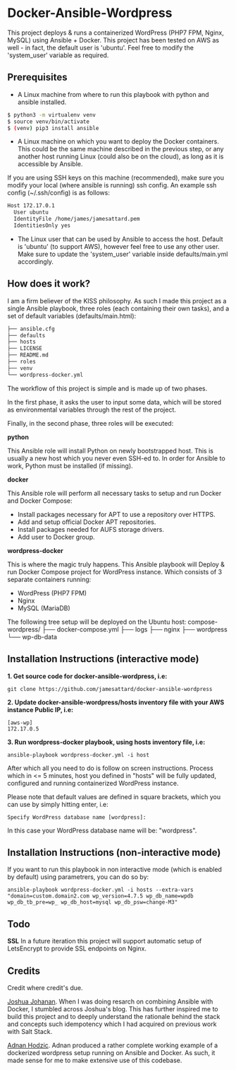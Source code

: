 # Docker-Ansible-Wordpress

This project deploys & runs a containerized WordPress (PHP7 FPM, Nginx, MySQL) using Ansible + Docker. This project has been tested on AWS as well - in fact, the default
user is 'ubuntu'. Feel free to modify the 'system_user' variable as required.

## Prerequisites

* A Linux machine from where to run this playbook with python and ansible installed.
```bash
$ python3 -m virtualenv venv
$ source venv/bin/activate
$ (venv) pip3 install ansible
```

* A Linux machine on which you want to deploy the Docker containers. This could be the same machine described in the previous step, or any another host running Linux (could also be on the cloud), as long as it is accessible by Ansible. 

If you are using SSH keys on this machine (recommended), make sure you modify your local (where ansible is running) ssh config. An example ssh config (~/.ssh/config) is as follows:
```bash
Host 172.17.0.1
  User ubuntu
  IdentityFile /home/james/jamesattard.pem
  IdentitiesOnly yes
```

* The Linux user that can be used by Ansible to access the host. Default is 'ubuntu' (to support AWS), however feel free to use any other user. Make sure to update the 'system_user' variable inside defaults/main.yml accordingly.

## How does it work?
I am a firm believer of the KISS philosophy. As such I made this project as a single Ansible playbook, three roles (each containing their own tasks), and a set of default variables (defaults/main.html):
```bash
├── ansible.cfg
├── defaults
├── hosts
├── LICENSE
├── README.md
├── roles
├── venv
└── wordpress-docker.yml
```

The workflow of this project is simple and is made up of two phases. 

In the first phase, it asks the user to input some data, which will be stored as environmental variables through the rest of the project. 

Finally, in the second phase, three roles will be executed:

**python**

This Ansible role will install Python on newly bootstrapped host. This is usually a new host which you never even SSH-ed to. In order for Ansible to work, Python must be installed (if missing).

**docker**

This Ansible role will perform all necessary tasks to setup and run Docker and Docker Compose:

* Install packages necessary for APT to use a repository over HTTPS.
* Add and setup official Docker APT repositories.
* Install packages needed for AUFS storage drivers.
* Add user to Docker group.

**wordpress-docker**

This is where the magic truly happens. This Ansible playbook will Deploy & run Docker Compose project for WordPress instance. Which consists of 3 separate containers running:
* WordPress (PHP7 FPM)
* Nginx
* MySQL (MariaDB)

The following tree setup will be deployed on the Ubuntu host:
compose-wordpress/
├── docker-compose.yml
├── logs
├── nginx
├── wordpress
└── wp-db-data

## Installation Instructions (interactive mode)

**1. Get source code for docker-ansible-wordpress, i.e:**

```
git clone https://github.com/jamesattard/docker-ansible-wordpress
```

**2. Update docker-ansible-wordpress/hosts inventory file with your AWS instance Public IP, i.e:**

```
[aws-wp]
172.17.0.5
```

**3. Run wordpress-docker playbook, using hosts inventory file, i.e:**

```
ansible-playbook wordpress-docker.yml -i host
```

After which all you need to do is follow on screen instructions. Process which in <= 5 minutes, host you defined in "hosts" will be fully updated, configured and running containerized WordPress instance.

Please note that default values are defined in square brackets, which you can use by simply hitting enter, i.e:
```
Specify WordPress database name [wordpress]:
```

In this case your WordPress database name will be: "wordpress".

## Installation Instructions (non-interactive mode)

If you want to run this playbook in non interactive mode (which is enabled by default) using parametrers, you can do so by:

```
ansible-playbook wordpress-docker.yml -i hosts --extra-vars "domain=custom.domain2.com wp_version=4.7.5 wp_db_name=wpdb wp_db_tb_pre=wp_ wp_db_host=mysql wp_db_psw=change-M3"
```

## Todo

**SSL** In a future iteration this project will support automatic setup of LetsEncrypt to provide SSL endpoints on Nginx.

## Credits
Credit where credit's due. 

[Joshua Johanan](https://github.com/johanan). When I was doing resarch on combining Ansible with Docker, I stumbled across Joshua's blog. This has further inspired me to build this project and to deeply understand the rationale behind the stack and concepts such idempotency which I had acquired on previous work with Salt Stack.

[Adnan Hodzic](https://github.com/AdnanHodzic). Adnan produced a rather complete working example of a dockerized wordpress setup running on Ansible and Docker. As such, it made sense for me to make extensive use of this codebase.
